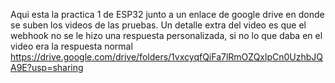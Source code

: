 Aqui esta la practica 1 de ESP32 junto a un enlace de google drive en donde se suben los videos de las pruebas. 
Un detalle extra del video es que el webhook no se le hizo una respuesta personalizada, si no lo que daba en el video era la respuesta normal
https://drive.google.com/drive/folders/1vxcyqfQiFa7lRmOZQxlpCn0UzhbJQA9E?usp=sharing
